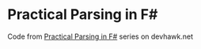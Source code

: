 # Practical Parsing in F#

Code from [Practical Parsing in F#](https://devhawk.net/blog/2007/12/10/practical-parsing-in-f) series on devhawk.net
